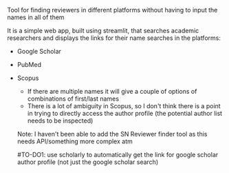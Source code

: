 Tool for finding reviewers in different platforms without having to input the names in all of them 

It is a simple web app, built using streamlit, that searches academic researchers and displays the links for their name searches in the platforms: 

* Google Scholar


* PubMed

* Scopus 
    * If there are multiple names it will give a couple of options of combinations of first/last names
    * There is a lot of ambiguity in Scopus, so I don't think there is a point in trying to directly access the author profile (the potential author list needs to be inspected)


   Note: I haven't been able to add the SN Reviewer finder tool as this needs API/something more complex atm 

   #TO-DO1: use scholarly to automatically get the link for google scholar author profile (not just the google scholar search)
   